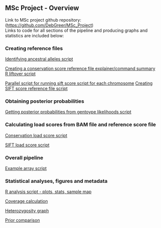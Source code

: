 ## MSc Project - Overview
Link to MSc project github repository: (https://github.com/DebGreer/MSc_Project)  
Links to code for all sections of the pipeline and producing graphs and statistics are included below: 

### Creating reference files
[Identifying ancestral alleles script](https://github.com/DebGreer/MSc_Project/blob/master/anc_seq_v1.py)

[Creating a conservation score reference file explainer/command summary](https://github.com/DebGreer/MSc_Project/blob/master/Creating%20a%20conservation%20score%20reference%20file.md)  
[R liftover script](https://github.com/DebGreer/MSc_Project/blob/master/liftOver_apocrita.R)

[Parallel script for running sift score script for each chromosome](https://github.com/DebGreer/MSc_Project/blob/master/parallel_sift_all.sh)
[Creating SIFT score reference file script](https://github.com/DebGreer/MSc_Project/blob/master/sift_ref_file_v3.sh)

### Obtaining posterior probabilities
[Getting posterior probabilities from gentoype likelihoods script](https://github.com/DebGreer/MSc_Project/blob/master/all_genotype_likelihoods_v3.py)

### Calculating load scores from BAM file and reference score file
[Conservation load score script](https://github.com/DebGreer/MSc_Project/blob/master/mut_load_calculator_v3.py)

[SIFT load score script](https://github.com/DebGreer/MSc_Project/blob/master/sift_calculator_v2.py)

### Overall pipeline
[Example array script](https://github.com/DebGreer/MSc_Project/blob/master/array_pipeline_combined_modern_set4_1.sh)

### Statistical analyses, figures and metadata

[R analysis script - plots, stats, sample map](https://github.com/DebGreer/MSc_Project/blob/master/Analysis_MSc_v6.R) 

[Coverage calculation](https://github.com/DebGreer/MSc_Project/blob/master/coverage_calculator.sh)

[Heterozygosity graph](https://github.com/DebGreer/MSc_Project/blob/master/Heterozygosity_graph_v3.R)

[Prior comparison](https://github.com/DebGreer/MSc_Project/blob/master/Prior_comparison_v2.R)
